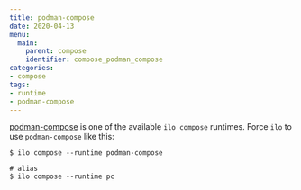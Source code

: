 ```yaml
---
title: podman-compose
date: 2020-04-13
menu:
  main:
    parent: compose
    identifier: compose_podman_compose
categories:
- compose
tags:
- runtime
- podman-compose
---
```


[podman-compose](https://github.com/containers/podman-compose) is one of the available `ilo compose` runtimes. Force `ilo` to use `podman-compose` like this:

```shell script
$ ilo compose --runtime podman-compose

# alias
$ ilo compose --runtime pc
```
